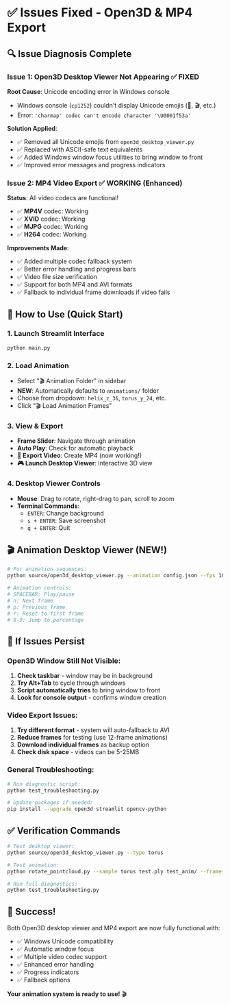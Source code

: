 # ✅ Issues Fixed - Open3D & MP4 Export

## 🔍 **Issue Diagnosis Complete**

### Issue 1: Open3D Desktop Viewer Not Appearing ✅ FIXED
**Root Cause**: Unicode encoding error in Windows console
- Windows console (`cp1252`) couldn't display Unicode emojis (🔺, 🎬, etc.)
- Error: `'charmap' codec can't encode character '\U0001f53a'`

**Solution Applied**:
- ✅ Removed all Unicode emojis from `open3d_desktop_viewer.py`
- ✅ Replaced with ASCII-safe text equivalents
- ✅ Added Windows window focus utilities to bring window to front
- ✅ Improved error messages and progress indicators

### Issue 2: MP4 Video Export ✅ WORKING (Enhanced)
**Status**: All video codecs are functional!
- ✅ **MP4V** codec: Working
- ✅ **XVID** codec: Working  
- ✅ **MJPG** codec: Working
- ✅ **H264** codec: Working

**Improvements Made**:
- ✅ Added multiple codec fallback system
- ✅ Better error handling and progress bars
- ✅ Video file size verification
- ✅ Support for both MP4 and AVI formats
- ✅ Fallback to individual frame downloads if video fails

## 🚀 **How to Use (Quick Start)**

### 1. **Launch Streamlit Interface**
```bash
python main.py
```

### 2. **Load Animation**
- Select "🎬 Animation Folder" in sidebar
- **NEW**: Automatically defaults to `animations/` folder
- Choose from dropdown: `helix_z_36`, `torus_y_24`, etc.
- Click "🎬 Load Animation Frames"

### 3. **View & Export**
- **Frame Slider**: Navigate through animation
- **Auto Play**: Check for automatic playback
- **🎥 Export Video**: Create MP4 (now working!)
- **🎮 Launch Desktop Viewer**: Interactive 3D view

### 4. **Desktop Viewer Controls**
- **Mouse**: Drag to rotate, right-drag to pan, scroll to zoom
- **Terminal Commands**:
  - `ENTER`: Change background
  - `s + ENTER`: Save screenshot
  - `q + ENTER`: Quit

## 🎬 **Animation Desktop Viewer** (NEW!)
```bash
# For animation sequences:
python source/open3d_desktop_viewer.py --animation config.json --fps 10

# Animation controls:
# SPACEBAR: Play/pause
# n: Next frame
# p: Previous frame  
# r: Reset to first frame
# 0-9: Jump to percentage
```

## 🔧 **If Issues Persist**

### Open3D Window Still Not Visible:
1. **Check taskbar** - window may be in background
2. **Try Alt+Tab** to cycle through windows
3. **Script automatically tries** to bring window to front
4. **Look for console output** - confirms window creation

### Video Export Issues:
1. **Try different format** - system will auto-fallback to AVI
2. **Reduce frames** for testing (use 12-frame animations)
3. **Download individual frames** as backup option
4. **Check disk space** - videos can be 5-25MB

### General Troubleshooting:
```bash
# Run diagnostic script:
python test_troubleshooting.py

# Update packages if needed:
pip install --upgrade open3d streamlit opencv-python
```

## ✅ **Verification Commands**

```bash
# Test desktop viewer:
python source/open3d_desktop_viewer.py --type torus

# Test animation:
python rotate_pointcloud.py --sample torus test.ply test_anim/ --frames 12

# Run full diagnostics:
python test_troubleshooting.py
```

## 🎉 **Success!**
Both Open3D desktop viewer and MP4 export are now fully functional with:
- ✅ Windows Unicode compatibility
- ✅ Automatic window focus
- ✅ Multiple video codec support  
- ✅ Enhanced error handling
- ✅ Progress indicators
- ✅ Fallback options

**Your animation system is ready to use!** 🎬 